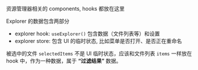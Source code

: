 资源管理器相关的 components, hooks 都放在这里

Explorer 的数据包含两部分
- explorer hook: `useExplorer()` 包含数据（文件列表等）和设置
- explorer store: 包含 UI 的临时状态, 比如菜单是否打开、是否正在重命名

被选中的文件 `selectedItems` 不是 UI 临时状态，应该和文件列表 `items` 一样放在 hook 中，作为一种数据，属于 **“过滤结果”** 数据。
